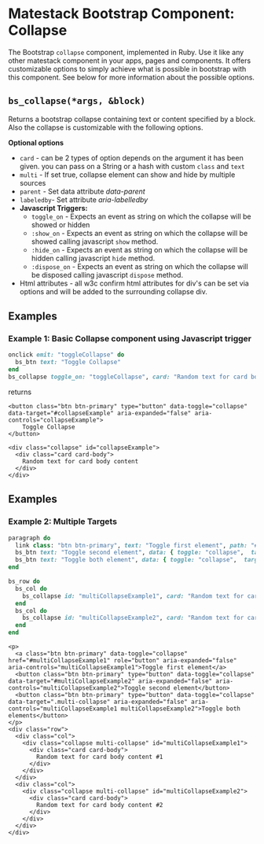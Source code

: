 # Matestack Bootstrap Component: Collapse

The Bootstrap `collapse` component, implemented in Ruby. Use it like any other matestack component in your apps, pages and components. It offers customizable options to simply achieve what is possible in bootstrap with this component. See below for more information about the possible options.

## `bs_collapse(*args, &block)`

Returns a bootstrap collapse containing text or content specified by a block. Also the collapse is customizable with the following options.

**Optional options**

* `card` - can be 2 types of option depends on the argument it has been given. you can pass on a String or a hash with custom `class` and `text`
* `multi` - If set true, collapse element can show and hide by multiple sources
* `parent` - Set data attribute _data-parent_
* `labeledby`- Set attribute _aria-labelledby_
* **Javascript Triggers:**
  * `toggle_on` - Expects an event as string on which the collapse will be showed or hidden
  * `:show_on` - Expects an event as string on which the collapse will be showed calling javascript `show` method.
  * `:hide_on` - Expects an event as string on which the collapse will be hidden calling javascript `hide` method.
  * `:dispose_on` - Expects an event as string on which the collapse will be disposed calling javascript `dispose` method.
* Html attributes - all w3c confirm html attributes for div's can be set via options and will be added to the surrounding collapse div.

## Examples

### Example 1: Basic Collapse component using Javascript trigger

```ruby
onclick emit: "toggleCollapse" do
  bs_btn text: "Toggle Collapse"
end
bs_collapse toggle_on: "toggleCollapse", card: "Random text for card body content"
```

returns

```markup
<button class="btn btn-primary" type="button" data-toggle="collapse" data-target="#collapseExample" aria-expanded="false" aria-controls="collapseExample">
    Toggle Collapse
</button>

<div class="collapse" id="collapseExample">
  <div class="card card-body">
    Random text for card body content
  </div>
</div>
```

## Examples

### Example 2: Multiple Targets

```ruby
paragraph do
  link class: "btn btn-primary", text: "Toggle first element", path: "#multiCollapseExample1", data: { toggle: "collapse" }, attributes: { 'aria-expanded': "false", 'aria-controls': "multiCollapseExample1", 'role': "button" }
  bs_btn text: "Toggle second element", data: { toggle: "collapse",  target: "#multiCollapseExample2" }, attributes: { 'aria-expanded': "false", 'aria-controls': "multiCollapseExample2" }
  bs_btn text: "Toggle both element", data: { toggle: "collapse",  target: ".multi-collapse" }, attributes: { 'aria-expanded': "false", 'aria-controls': "multiCollapseExample1 multiCollapseExample2" }
end

bs_row do
  bs_col do
    bs_collapse id: "multiCollapseExample1", card: "Random text for card body content #1", multi: true
  end
  bs_col do
    bs_collapse id: "multiCollapseExample2", card: "Random text for card body content #2", multi: true
  end
end
```

```markup
<p>
  <a class="btn btn-primary" data-toggle="collapse" href="#multiCollapseExample1" role="button" aria-expanded="false" aria-controls="multiCollapseExample1">Toggle first element</a>
  <button class="btn btn-primary" type="button" data-toggle="collapse" data-target="#multiCollapseExample2" aria-expanded="false" aria-controls="multiCollapseExample2">Toggle second element</button>
  <button class="btn btn-primary" type="button" data-toggle="collapse" data-target=".multi-collapse" aria-expanded="false" aria-controls="multiCollapseExample1 multiCollapseExample2">Toggle both elements</button>
</p>
<div class="row">
  <div class="col">
    <div class="collapse multi-collapse" id="multiCollapseExample1">
      <div class="card card-body">
        Random text for card body content #1
      </div>
    </div>
  </div>
  <div class="col">
    <div class="collapse multi-collapse" id="multiCollapseExample2">
      <div class="card card-body">
        Random text for card body content #2
      </div>
    </div>
  </div>
</div>
```

